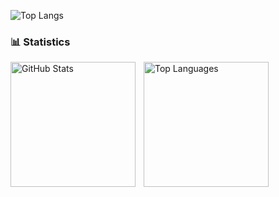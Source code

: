 ![Top Langs](https://github-readme-stats.vercel.app/api/top-langs/?username=tiagoboldori&layout=compact&theme=radical)


### 📊 Statistics

<p>
  <img 
    align="left" 
    alt="GitHub Stats" 
    height="200" 
    style="padding-right: 10px;" 
    src="https://github-readme-stats.vercel.app/api?username=tiagoboldori&show_icons=true&theme=tokyonight&include_all_commits=true&locale=en" 
  />

  <img 
      align="left" 
      alt="Top Languages" 
      height="200" 
      src="https://github-readme-stats.vercel.app/api/top-langs/?username=tiagoboldori&theme=tokyonight&layout=compact&custom_title=Technologies&langs_count=9" 
  />
</p>
